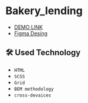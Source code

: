 # Bakery_lending

  - [DEMO LINK](https://bogdanparubchenk01.github.io/My_Bike-lending/)
  - [Figma Desing](https://www.figma.com/file/NZQAIydtHo5QkINyGLHNcq/BIKE-New-Version?type=design&node-id=0-1&mode=design)



## 🛠 Used Technology
  - `HTML`
  - `SCSS`
  - `Grid`
  - `BEM methodology`
  - `cross-devaices`
